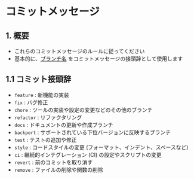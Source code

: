 # コミットメッセージ

## 1. 概要

- これらのコミットメッセージのルールに従ってください
- 基本的に、[ブランチ名](./branch-strategy.md) をコミットメッセージの接頭辞として使用します

## 1.1 コミット接頭辞

- `feature` : 新機能の実装
- `fix` : バグ修正
- `chore` : ツールの実装や設定の変更などのその他のブランチ
- `refactor` : リファクタリング
- `docs` : ドキュメントの更新や作成ブランチ
- `backport` : サポートされている下位バージョンに反映するブランチ
- `test` : テストの追加や修正
- `style` : コードスタイルの変更 (フォーマット、インデント、スペースなど)
- `ci` : 継続的インテグレーション (CI) の設定やスクリプトの変更
- `revert` : 前のコミットを取り消す
- `remove` : ファイルの削除や関数の削除
